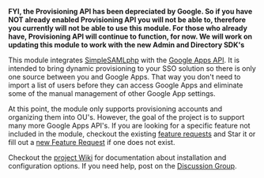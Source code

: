 **FYI, the Provisioning API has been depreciated by Google. So if you have NOT already enabled Provisioning API you will not be able to, therefore you currently will not be able to use this module. For those who already have, Provisioning API will continue to function, for now. We will work on updating this module to work with the new Admin and Directory SDK's**

This module integrates [SimpleSAMLphp](http://simplesamlphp.org/) with the [Google Apps API](https://developers.google.com/google-apps/provisioning/). It is intended to bring dynamic provisioning to your SSO solution so there is only one source between you and Google Apps. That way you don't need to import a list of users before they can access Google Apps and eliminate some of the manual management of other Google App settings.

At this point, the module only supports provisioning accounts and organizing them into OU's. However, the goal of the project is to support many more Google Apps API's. If you are looking for a specific feature not included in the module, checkout the existing [feature requests](https://code.google.com/p/simplesamlphp-googleapps/issues/list?can=2&q=label%3AType-Enhancement) and Star it or fill out a [new Feature Request](https://code.google.com/p/simplesamlphp-googleapps/issues/entry?template=Feature%20Request) if one does not exist.

Checkout the [project Wiki](HomePage.md) for documentation about installation and configuration options. If you need help, post on the [Discussion Group](http://groups.google.com/group/simplesamlphp-googleapps).
